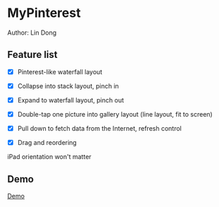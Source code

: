 # MyPinterest

Author: Lin Dong

## Feature list

- [x] Pinterest-like waterfall layout

- [x] Collapse into stack layout, pinch in

- [x] Expand to waterfall layout, pinch out

- [x] Double-tap one picture into gallery layout (line layout, fit to screen)

- [x] Pull down to fetch data from the Internet, refresh control

- [x] Drag and reordering

iPad orientation won't matter

## Demo

[Demo](https://github.com/ldong/myPinterest/blob/master/demo.mp4)
